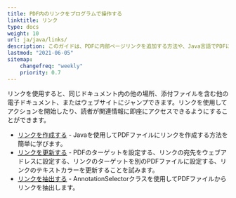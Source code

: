 ```yaml
---
title: PDF内のリンクをプログラムで操作する
linktitle: リンク
type: docs
weight: 10
url: ja/java/links/
description: このガイドは、PDFに内部ページリンクを追加する方法や、Java言語でPDFに外部ウェブサイトのハイパーリンクを挿入する方法について説明しています。
lastmod: "2021-06-05"
sitemap:
    changefreq: "weekly"
    priority: 0.7
---
```


リンクを使用すると、同じドキュメント内の他の場所、添付ファイルを含む他の電子ドキュメント、またはウェブサイトにジャンプできます。リンクを使用してアクションを開始したり、読者が関連情報に即座にアクセスできるようにすることができます。

- [リンクを作成する](/pdf/java/create-links/) - Javaを使用してPDFファイルにリンクを作成する方法を簡単に学びます。
- [リンクを更新する](/pdf/java/update-links) - PDFのターゲットを設定する、リンクの宛先をウェブアドレスに設定する、リンクのターゲットを別のPDFファイルに設定する、リンクのテキストカラーを更新することを試みます。
- [リンクを抽出する](/pdf/java/extract-links) - AnnotationSelectorクラスを使用してPDFファイルからリンクを抽出します。